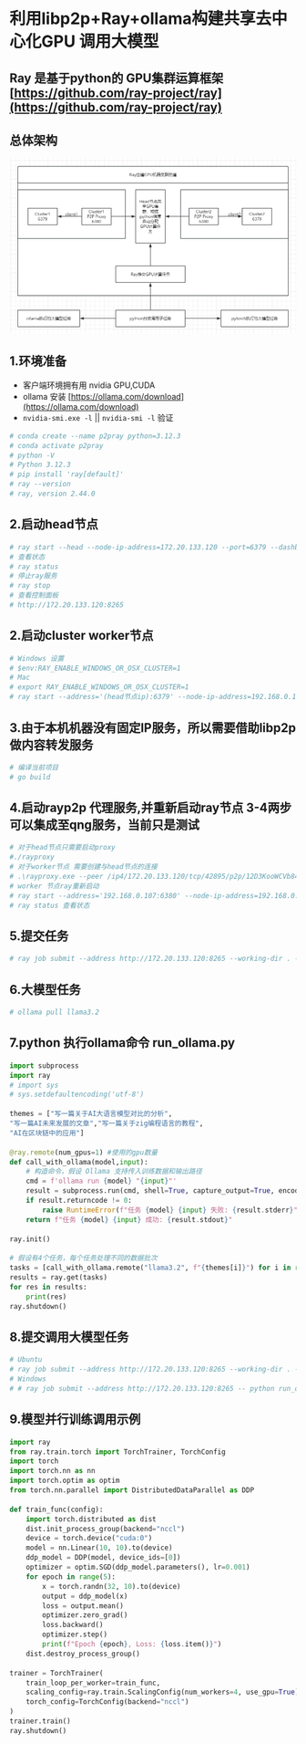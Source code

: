 # 利用libp2p+Ray+ollama构建共享去中心化GPU 调用大模型
## Ray 是基于python的 GPU集群运算框架 [https://github.com/ray-project/ray](https://github.com/ray-project/ray)
## 总体架构
![image](./ray.png)
## 1.环境准备
- 客户端环境拥有用 nvidia GPU,CUDA
- ollama 安装 [https://ollama.com/download](https://ollama.com/download)
- `nvidia-smi.exe -l` || `nvidia-smi -l` 验证
```bash
# conda create --name p2pray python=3.12.3
# conda activate p2pray
# python -V
# Python 3.12.3
# pip install 'ray[default]'
# ray --version
# ray, version 2.44.0
```
## 2.启动head节点
```bash
# ray start --head --node-ip-address=172.20.133.120 --port=6379 --dashboard-host=172.20.133.120 --dashboard-port=8265
# 查看状态
# ray status
# 停止ray服务
# ray stop
# 查看控制面板
# http://172.20.133.120:8265
```
## 2.启动cluster worker节点
```bash
# Windows 设置
# $env:RAY_ENABLE_WINDOWS_OR_OSX_CLUSTER=1
# Mac
# export RAY_ENABLE_WINDOWS_OR_OSX_CLUSTER=1
# ray start --address='(head节点ip):6379' --node-ip-address=192.168.0.107 
```
## 3.由于本机机器没有固定IP服务，所以需要借助libp2p 做内容转发服务
```bash
# 编译当前项目
# go build
```
## 4.启动rayp2p 代理服务,并重新启动ray节点 3-4两步可以集成至qng服务，当前只是测试
```bash
# 对于head节点只需要启动proxy
#./rayproxy
# 对于worker节点 需要创建与head节点的连接
# .\rayproxy.exe --peer /ip4/172.20.133.120/tcp/42895/p2p/12D3KooWCVb84GmLUpV1uwc6uHKsJxj8JHTwJiNshmTj3pjBeque --localproxy 192.168.0.107:6380
# worker 节点ray重新启动
# ray start --address='192.168.0.107:6380' --node-ip-address=192.168.0.107
# ray status 查看状态
```
## 5.提交任务
```bash
# ray job submit --address http://172.20.133.120:8265 --working-dir . -- python task.py
```
## 6.大模型任务
```bash
# ollama pull llama3.2
```
## 7.python 执行ollama命令 run_ollama.py
```python
import subprocess
import ray
# import sys
# sys.setdefaultencoding('utf-8')

themes = ["写一篇关于AI大语言模型对比的分析",
"写一篇AI未来发展的文章","写一篇关于zig编程语言的教程",
"AI在区块链中的应用"]

@ray.remote(num_gpus=1) #使用的gpu数量
def call_with_ollama(model,input):
    # 构造命令，假设 Ollama 支持传入训练数据和输出路径
    cmd = f'ollama run {model} "{input}"'
    result = subprocess.run(cmd, shell=True, capture_output=True, encoding="utf-8", text=True)
    if result.returncode != 0:
        raise RuntimeError(f"任务 {model} {input} 失败: {result.stderr}")
    return f"任务 {model} {input} 成功: {result.stdout}"

ray.init()

# 假设有4个任务，每个任务处理不同的数据批次
tasks = [call_with_ollama.remote("llama3.2", f"{themes[i]}") for i in range(4)]
results = ray.get(tasks)
for res in results:
    print(res)
ray.shutdown()

```
## 8.提交调用大模型任务
```bash
# Ubuntu
# ray job submit --address http://172.20.133.120:8265 --working-dir . -- python run_ollama.py
# Windows
# # ray job submit --address http://172.20.133.120:8265 -- python run_ollama.py
```
## 9.模型并行训练调用示例
```python
import ray
from ray.train.torch import TorchTrainer, TorchConfig
import torch
import torch.nn as nn
import torch.optim as optim
from torch.nn.parallel import DistributedDataParallel as DDP

def train_func(config):
    import torch.distributed as dist
    dist.init_process_group(backend="nccl")
    device = torch.device("cuda:0")
    model = nn.Linear(10, 10).to(device)
    ddp_model = DDP(model, device_ids=[0])
    optimizer = optim.SGD(ddp_model.parameters(), lr=0.001)
    for epoch in range(5):
        x = torch.randn(32, 10).to(device)
        output = ddp_model(x)
        loss = output.mean()
        optimizer.zero_grad()
        loss.backward()
        optimizer.step()
        print(f"Epoch {epoch}, Loss: {loss.item()}")
    dist.destroy_process_group()

trainer = TorchTrainer(
    train_loop_per_worker=train_func,
    scaling_config=ray.train.ScalingConfig(num_workers=4, use_gpu=True),
    torch_config=TorchConfig(backend="nccl")
)
trainer.train()
ray.shutdown()

```